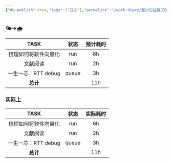 ```yaml
---
{"dg-publish":true,"tags":["日志"],"permalink":"/work diary/至少记住每天做了什么/2024-07-25：周四/","dgPassFrontmatter":true}
---
```


 ### 🌤->🌧

|      TASK      |  状态   | 预计耗时 |
| :------------: | :---: | :--: |
|   梳理如何将软件向量化   |  run  |  6h  |
|      文献阅读      |  run  |  2h  |
| 一生一芯：RTT debug | queue |  3h  |
|     **总计**     |       | 11h  |


### 实际上

|      TASK      |  状态   | 实际耗时 |
| :------------: | :---: | :--: |
|   梳理如何将软件向量化   |  run  |  6h  |
|      文献阅读      |  run  |  2h  |
| 一生一芯：RTT debug | queue |  3h  |
|     **总计**     |       | 11h  |
